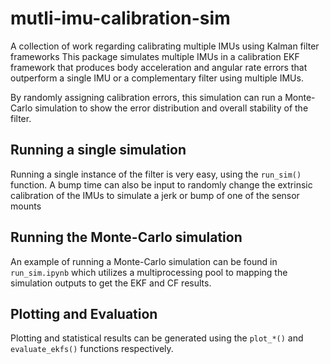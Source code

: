 # mutli-imu-calibration-sim
A collection of work regarding calibrating multiple IMUs using Kalman filter frameworks
This package simulates multiple IMUs in a calibration EKF framework that
produces body acceleration and angular rate errors that outperform a single IMU
or a complementary filter using multiple IMUs.

By randomly assigning calibration errors, this simulation can run a Monte-Carlo
simulation to show the error distribution and overall stability of the filter.

## Running a single simulation
Running a single instance of the filter is very easy, using the `run_sim()` 
function. A bump time can also be input to randomly change the extrinsic 
calibration of the IMUs to simulate a jerk or bump of one of the sensor mounts

## Running the Monte-Carlo simulation
An example of running a Monte-Carlo simulation can be found in `run_sim.ipynb`
which utilizes a multiprocessing pool to mapping the simulation outputs to get 
the EKF and CF results.

## Plotting and Evaluation
Plotting and statistical results can be generated using the
`plot_*()` and `evaluate_ekfs()` functions respectively. 